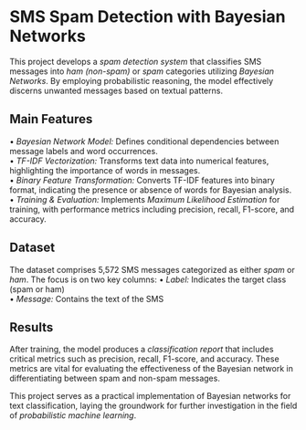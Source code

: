 # SMS Spam Detection with Bayesian Networks  

This project develops a *spam detection system* that classifies SMS messages into *ham (non-spam)* or *spam* categories utilizing *Bayesian Networks*. By employing probabilistic reasoning, the model effectively discerns unwanted messages based on textual patterns.  

## Main Features  
•⁠  ⁠*Bayesian Network Model:* Defines conditional dependencies between message labels and word occurrences.  
•⁠  ⁠*TF-IDF Vectorization:* Transforms text data into numerical features, highlighting the importance of words in messages.  
•⁠  ⁠*Binary Feature Transformation:* Converts TF-IDF features into binary format, indicating the presence or absence of words for Bayesian analysis.  
•⁠  ⁠*Training & Evaluation:* Implements *Maximum Likelihood Estimation* for training, with performance metrics including precision, recall, F1-score, and accuracy.  

## Dataset  
The dataset comprises 5,572 SMS messages categorized as either *spam* or *ham*. The focus is on two key columns:
•⁠  ⁠*Label:* Indicates the target class (spam or ham)  
•⁠  ⁠*Message:* Contains the text of the SMS  

## Results  
After training, the model produces a *classification report* that includes critical metrics such as precision, recall, F1-score, and accuracy. These metrics are vital for evaluating the effectiveness of the Bayesian network in differentiating between spam and non-spam messages.  

This project serves as a practical implementation of Bayesian networks for text classification, laying the groundwork for further investigation in the field of *probabilistic machine learning*.

